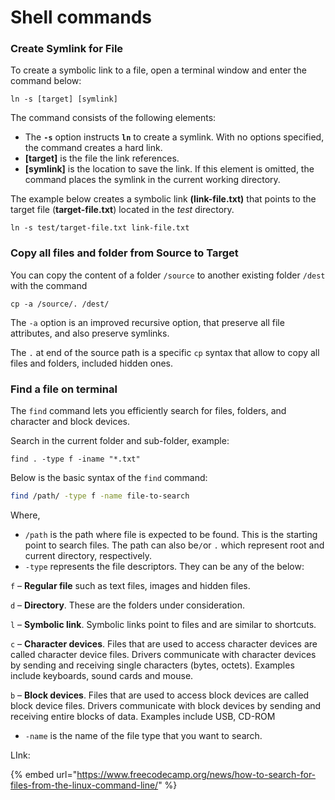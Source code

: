# Shell commands

### Create Symlink for File <a href="#ftoc-heading-4" id="ftoc-heading-4"></a>

To create a symbolic link to a file, open a terminal window and enter the command below:

```
ln -s [target] [symlink]
```

The command consists of the following elements:

* The **`-s`** option instructs **`ln`** to create a symlink. With no options specified, the command creates a hard link.
* **\[target]** is the file the link references.
* **\[symlink]** is the location to save the link. If this element is omitted, the command places the symlink in the current working directory.

The example below creates a symbolic link **(link-file.txt)** that points to the target file (**target-file.txt**) located in the _test_ directory.

```
ln -s test/target-file.txt link-file.txt
```



### Copy all files and folder from Source to Target

You can copy the content of a folder `/source` to another existing folder `/dest` with the command

```
cp -a /source/. /dest/
```

The `-a` option is an improved recursive option, that preserve all file attributes, and also preserve symlinks.

The `.` at end of the source path is a specific `cp` syntax that allow to copy all files and folders, included hidden ones.



### Find a file on terminal

The `find` command lets you efficiently search for files, folders, and character and block devices.

Search in the current folder and sub-folder, example:

```
find . -type f -iname "*.txt"
```

Below is the basic syntax of the `find` command:

```bash
find /path/ -type f -name file-to-search
```

Where,

* `/path` is the path where file is expected to be found. This is the starting point to search files. The path can also be`/`or `.` which represent root and current directory, respectively.
* `-type` represents the file descriptors. They can be any of the below:

`f` – **Regular file** such as text files, images and hidden files.

`d` – **Directory**. These are the folders under consideration.

`l` – **Symbolic link**. Symbolic links point to files and are similar to shortcuts.

`c` – **Character devices**. Files that are used to access character devices are called character device files. Drivers communicate with character devices by sending and receiving single characters (bytes, octets).  Examples include     keyboards, sound cards and mouse.

`b` – **Block devices**. Files that are used to access block devices are called block device files. Drivers communicate with block devices by sending and receiving entire blocks of data. Examples include USB, CD-ROM

* `-name` is the name of the file type that you want to search.

LInk:

{% embed url="https://www.freecodecamp.org/news/how-to-search-for-files-from-the-linux-command-line/" %}
